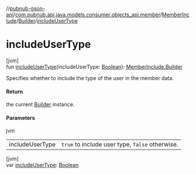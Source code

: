 //[pubnub-gson-api](../../../../index.md)/[com.pubnub.api.java.models.consumer.objects_api.member](../../index.md)/[MemberInclude](../index.md)/[Builder](index.md)/[includeUserType](include-user-type.md)

# includeUserType

[jvm]\
fun [includeUserType](include-user-type.md)(includeUserType: [Boolean](https://kotlinlang.org/api/latest/jvm/stdlib/kotlin-stdlib/kotlin/-boolean/index.html)): [MemberInclude.Builder](index.md)

Specifies whether to include the type of the user in the member data.

#### Return

the current [Builder](index.md) instance.

#### Parameters

jvm

| | |
|---|---|
| includeUserType | `true` to include user type, `false` otherwise. |

[jvm]\
var [includeUserType](include-user-type.md): [Boolean](https://kotlinlang.org/api/latest/jvm/stdlib/kotlin-stdlib/kotlin/-boolean/index.html)
